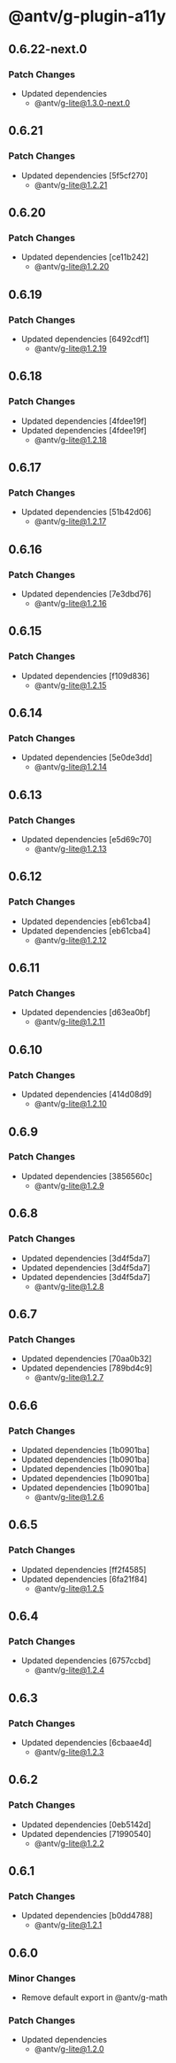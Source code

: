 # @antv/g-plugin-a11y

## 0.6.22-next.0

### Patch Changes

-   Updated dependencies
    -   @antv/g-lite@1.3.0-next.0

## 0.6.21

### Patch Changes

-   Updated dependencies [5f5cf270]
    -   @antv/g-lite@1.2.21

## 0.6.20

### Patch Changes

-   Updated dependencies [ce11b242]
    -   @antv/g-lite@1.2.20

## 0.6.19

### Patch Changes

-   Updated dependencies [6492cdf1]
    -   @antv/g-lite@1.2.19

## 0.6.18

### Patch Changes

-   Updated dependencies [4fdee19f]
-   Updated dependencies [4fdee19f]
    -   @antv/g-lite@1.2.18

## 0.6.17

### Patch Changes

-   Updated dependencies [51b42d06]
    -   @antv/g-lite@1.2.17

## 0.6.16

### Patch Changes

-   Updated dependencies [7e3dbd76]
    -   @antv/g-lite@1.2.16

## 0.6.15

### Patch Changes

-   Updated dependencies [f109d836]
    -   @antv/g-lite@1.2.15

## 0.6.14

### Patch Changes

-   Updated dependencies [5e0de3dd]
    -   @antv/g-lite@1.2.14

## 0.6.13

### Patch Changes

-   Updated dependencies [e5d69c70]
    -   @antv/g-lite@1.2.13

## 0.6.12

### Patch Changes

-   Updated dependencies [eb61cba4]
-   Updated dependencies [eb61cba4]
    -   @antv/g-lite@1.2.12

## 0.6.11

### Patch Changes

-   Updated dependencies [d63ea0bf]
    -   @antv/g-lite@1.2.11

## 0.6.10

### Patch Changes

-   Updated dependencies [414d08d9]
    -   @antv/g-lite@1.2.10

## 0.6.9

### Patch Changes

-   Updated dependencies [3856560c]
    -   @antv/g-lite@1.2.9

## 0.6.8

### Patch Changes

-   Updated dependencies [3d4f5da7]
-   Updated dependencies [3d4f5da7]
-   Updated dependencies [3d4f5da7]
    -   @antv/g-lite@1.2.8

## 0.6.7

### Patch Changes

-   Updated dependencies [70aa0b32]
-   Updated dependencies [789bd4c9]
    -   @antv/g-lite@1.2.7

## 0.6.6

### Patch Changes

-   Updated dependencies [1b0901ba]
-   Updated dependencies [1b0901ba]
-   Updated dependencies [1b0901ba]
-   Updated dependencies [1b0901ba]
-   Updated dependencies [1b0901ba]
    -   @antv/g-lite@1.2.6

## 0.6.5

### Patch Changes

-   Updated dependencies [ff2f4585]
-   Updated dependencies [6fa21f84]
    -   @antv/g-lite@1.2.5

## 0.6.4

### Patch Changes

-   Updated dependencies [6757ccbd]
    -   @antv/g-lite@1.2.4

## 0.6.3

### Patch Changes

-   Updated dependencies [6cbaae4d]
    -   @antv/g-lite@1.2.3

## 0.6.2

### Patch Changes

-   Updated dependencies [0eb5142d]
-   Updated dependencies [71990540]
    -   @antv/g-lite@1.2.2

## 0.6.1

### Patch Changes

-   Updated dependencies [b0dd4788]
    -   @antv/g-lite@1.2.1

## 0.6.0

### Minor Changes

-   Remove default export in @antv/g-math

### Patch Changes

-   Updated dependencies
    -   @antv/g-lite@1.2.0
